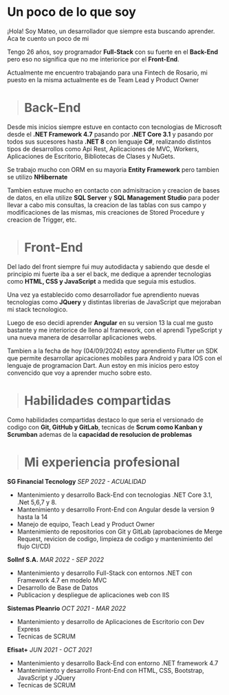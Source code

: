 # Un poco de lo que soy
¡Hola! Soy Mateo, un desarrollador que siempre esta buscando aprender. Aca te cuento un poco de mi

Tengo 26 años, soy programador **Full-Stack** con su fuerte en el **Back-End** pero eso no significa que no me interiorice por el **Front-End**.

Actualmente me encuentro trabajando para una Fintech de Rosario, mi puesto en la misma actualmente es de Team Lead y Product Owner

> # Back-End

Desde mis inicios siempre estuve en contacto con tecnologias de Microsoft desde el **.NET Framework 4.7** pasando por **.NET Core 3.1** y pasando por todos sus sucesores hasta **.NET 8** con lenguaje **C#**, realizando distintos tipos de desarrollos como Api Rest, Aplicaciones de MVC, Workers, Aplicaciones de Escritorio, Bibliotecas de Clases y NuGets. 

Se trabajo mucho con ORM en su mayoria **Entity Framework** pero tambien se utilizo **NHibernate**


Tambien estuve mucho en contacto con admisitracion y creacion de bases de datos, en ella utilize **SQL Server** y **SQL Management Studio** para poder llevar a cabo mis consultas, la creacion de las tablas con sus campo y modificaciones de las mismas, mis creaciones de Stored Procedure y creacion de Trigger, etc.

> # Front-End

Del lado del front siempre fui muy autodidacta y sabiendo que desde el principio mi fuerte iba a ser el back, me dedique a aprender tecnologias como **HTML, CSS y JavaScript** a medida que seguia mis estudios. 

Una vez ya establecido como desarrollador fue aprendiento nuevas tecnologias como **JQuery** y distintas librerias de JavaScript que mejoraban mi stack tecnologico.

Luego de eso decidi aprender **Angular** en su version 13 la cual me gusto bastante y me interiorice de lleno al framework, con el aprendi TypeScript y una nueva manera de desarrollar aplicaciones webs.

Tambien a la fecha de hoy (04/09/2024) estoy aprendiento Flutter un SDK que permite desarrollar apicaciones mobiles para Android y para IOS con el lenguaje de programacion Dart. Aun estoy en mis inicios pero estoy convencido que voy a aprender mucho sobre esto.

> # Habilidades compartidas

Como habilidades compartidas destaco lo que seria el versionado de codigo con **Git, GitHub y GitLab**, tecnicas de **Scrum como Kanban y Scrumban** ademas de la **capacidad de resolucion de problemas**

> # Mi experiencia profesional

**SG Financial Tecnology** *SEP 2022 - ACUALIDAD*
- Mantenimiento y desarrollo Back-End con tecnologias .NET Core 3.1, .Net 5,6,7 y 8.
- Mantenimiento y desarrollo Front-End con Angular desde la version 9 hasta la 14
- Manejo de equipo, Teach Lead y Product Owner
- Mantenimiento de repositorios con Git y GitLab (aprobaciones de Merge Request, revicion de codigo, limpieza de codigo y mantenimiento del flujo CI/CD)

**SolInf S.A.** *MAR 2022 - SEP 2022*
- Mantenimiento y desarrollo Full-Stack con entornos .NET con Framework 4.7 en modelo MVC
- Desarrollo de Base de Datos
- Publicacion y despliegue de aplicaciones web con IIS

**Sistemas Pleanrio** *OCT 2021 - MAR 2022*
- Mantenimiento y desarrollo de Aplicaciones de Escritorio con Dev Express
- Tecnicas de SCRUM

**Efisat+** *JUN 2021 - OCT 2021*
- Mantenimiento y desarrollo Back-End con entorno .NET framework 4.7
- Mantenimiento y desarrollo Front-End con HTML, CSS, Bootstrap, JavaScript y JQuery
- Tecnicas de SCRUM
